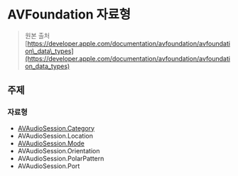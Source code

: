 # AVFoundation 자료형

> 원본 출처  
> [https://developer.apple.com/documentation/avfoundation/avfoundation\_data\_types](https://developer.apple.com/documentation/avfoundation/avfoundation_data_types)

## 주제

### 자료형

* [AVAudioSession.Category](avaudiosession.category/)
* AVAudioSession.Location
* [AVAudioSession.Mode](avaudiosession.mode.md)
* AVAudioSession.Orientation
* AVAudioSession.PolarPattern
* AVAudioSession.Port



